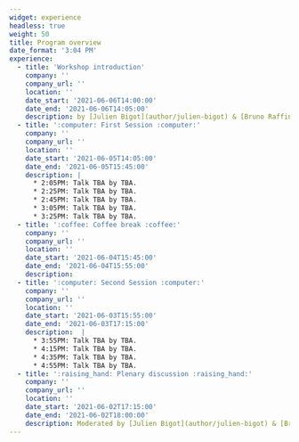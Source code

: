 ```yaml
---
widget: experience
headless: true
weight: 50
title: Program overview
date_format: '3:04 PM'
experience:
  - title: 'Workshop introduction'
    company: ''
    company_url: ''
    location: ''
    date_start: '2021-06-06T14:00:00'
    date_end: '2021-06-06T14:05:00'
    description: by [Julien Bigot](author/julien-bigot) & [Bruno Raffin](author/bruno-raffin)
  - title: ':computer: First Session :computer:'
    company: ''
    company_url: ''
    location: ''
    date_start: '2021-06-05T14:05:00'
    date_end: '2021-06-05T15:45:00'
    description: |
      * 2:05PM: Talk TBA by TBA.
      * 2:25PM: Talk TBA by TBA.
      * 2:45PM: Talk TBA by TBA.
      * 3:05PM: Talk TBA by TBA.
      * 3:25PM: Talk TBA by TBA.
  - title: ':coffee: Coffee break :coffee:'
    company: ''
    company_url: ''
    location: ''
    date_start: '2021-06-04T15:45:00'
    date_end: '2021-06-04T15:55:00'
    description: 
  - title: ':computer: Second Session :computer:'
    company: ''
    company_url: ''
    location: ''
    date_start: '2021-06-03T15:55:00'
    date_end: '2021-06-03T17:15:00'
    description:  |
      * 3:55PM: Talk TBA by TBA.
      * 4:15PM: Talk TBA by TBA.
      * 4:35PM: Talk TBA by TBA.
      * 4:55PM: Talk TBA by TBA.
  - title: ':raising_hand: Plenary discussion :raising_hand:' 
    company: ''
    company_url: ''
    location: ''
    date_start: '2021-06-02T17:15:00'
    date_end: '2021-06-02T18:00:00'
    description: Moderated by [Julien Bigot](author/julien-bigot) & [Bruno Raffin](author/bruno-raffin)
---
```

